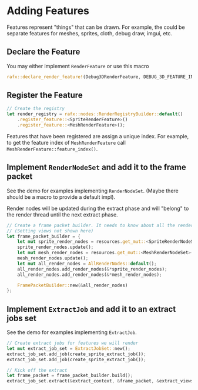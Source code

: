 # Adding Features

Features represent "things" that can be drawn. For example, the could be separate features for meshes, sprites, cloth,
debug draw, imgui, etc.

## Declare the Feature

You may either implement `RenderFeature` or use this macro

```rust
rafx::declare_render_feature!(Debug3DRenderFeature, DEBUG_3D_FEATURE_INDEX);
```

## Register the Feature

```rust
// Create the registry
let render_registry = rafx::nodes::RenderRegistryBuilder::default()
    .register_feature::<SpriteRenderFeature>()
    .register_feature::<MeshRenderFeature>();
```

Features that have been registered are assign a unique index. For example, to get the feature index of 
`MeshRenderFeature` call `MeshRenderFeature::feature_index()`.

## Implement `RenderNodeSet` and add it to the frame packet

See the demo for examples implementing `RenderNodeSet`. (Maybe there should be a macro to provide a default impl).

Render nodes will be updated during the extract phase and will "belong" to the render thread until the next extract
phase. 

```rust
// Create a frame packet builder. It needs to know about all the render nodes and views.
// (Setting views not shown here)
let frame_packet_builder = {
    let mut sprite_render_nodes = resources.get_mut::<SpriteRenderNodeSet>().unwrap();
    sprite_render_nodes.update();
    let mut mesh_render_nodes = resources.get_mut::<MeshRenderNodeSet>().unwrap();
    mesh_render_nodes.update();
    let mut all_render_nodes = AllRenderNodes::default();
    all_render_nodes.add_render_nodes(&*sprite_render_nodes);
    all_render_nodes.add_render_nodes(&*mesh_render_nodes);

    FramePacketBuilder::new(&all_render_nodes)
};
```

## Implement `ExtractJob` and add it to an extract jobs set

See the demo for examples implementing `ExtractJob`.

```rust
// Create extract jobs for features we will render
let mut extract_job_set = ExtractJobSet::new();
extract_job_set.add_job(create_sprite_extract_job());
extract_job_set.add_job(create_sprite_extract_job());

// Kick off the extract
let frame_packet = frame_packet_builder.build();
extract_job_set.extract(&extract_context, &frame_packet, &extract_views)
```
